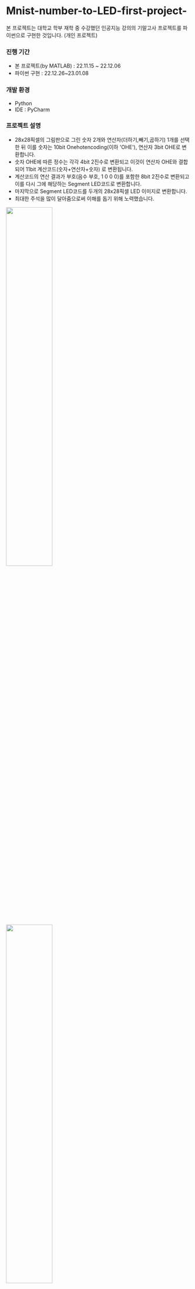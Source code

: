 # Mnist-number-to-LED-first-project-
본 프로젝트는 대학교 학부 재학 중 수강했던 인공지능 강의의 기말고사 프로젝트를 파이썬으로 구현한 것입니다. (개인 프로젝트)

### 진행 기간
- 본 프로젝트(by MATLAB) : 22.11.15 ~ 22.12.06
- 파이썬 구현 : 22.12.26~23.01.08

### 개발 환경
- Python
- IDE : PyCharm

### 프로젝트 설명
- 28x28픽셀의 그림판으로 그린 숫자 2개와 연산자(더하기,빼기,곱하기) 1개를 선택한 뒤 이를 숫자는 10bit Onehotencoding(이하 'OHE'), 연산자 3bit OHE로 변환합니다. 
- 숫자 OHE에 따른 정수는 각각 4bit 2진수로 변환되고 이것이 연산자 OHE와 결합 되어 11bit 계산코드(숫자+연산자+숫자) 로 변환됩니다. 
- 계산코드의 연산 결과가 부호(음수 부호, 1 0 0 0)를 포함한 8bit 2진수로 변환되고 이를 다시 그에 해당하는 Segment LED코드로 변환합니다.
- 마지막으로 Segment LED코드를 두개의 28x28픽셀 LED 이미지로 변환합니다. 
- 최대한 주석을 많이 달아줌으로써 이해를 돕기 위해 노력했습니다. 
<img width="50%" src="https://user-images.githubusercontent.com/122807795/213192703-7de7e1e4-81b6-4c99-9e06-c715f872fe66.JPG"/>
<img width="50%" src="https://user-images.githubusercontent.com/122807795/213179501-d5ffd5c1-d582-4770-b6cd-9097ac12b376.JPG"/>
<img width="50%" src="https://user-images.githubusercontent.com/122807795/213179544-eb44b608-fbd8-4e8a-a3c2-cb8ca107931f.JPG"/>

### 프로젝트 실행 방법
- 코드 TestPic2OHE, TestOHE2bit_8, Test8bit2Seg, TestSeg2LED를 순서대로 실행하면 알아서 숫자와 연산자를 선택하고 그에 따른 최종결과를 LED 이미지로 보여줍니다. 
- 이 때 환경이 변함에 따라 번거롭지만 새로운 경로를 설정해주어야 올바르게 실행됩니다. 
```
# load weights
with open('E:\\Pycharm\\project01\\data_for_next\\weights_Pic_Conv.p', 'rb') as file:
          W1=pickle.load(file)
          W5=pickle.load(file)
          Wo=pickle.load(file)
```

<img width="100%" src="https://user-images.githubusercontent.com/122807795/213181421-bf036641-3810-4f57-b500-0614b62c498d.gif"/>

### 인공지능 구현 방법
- Mnist database에서 가져온 t10k-images-idx3-ubyte의 1만개 이미지 파일과 t10k-labels-idx1-ubyte의 1만개 라벨을 이용해 미리 학습시킨 convolution neural network을 거쳐 나온 가중치로 숫자를 판별했습니다. 연산자 또한 그림판으로 직접 그린 50개의 연산자 이미지와 그에 따른 50개의 라벨을 이용해 미리 학습시킨 convolution neural network을 거쳐 나온 가중치로 판별했습니다. 
- convolution neural network의 활성함수는 ReLU를 사용하였고 output layer는 OHE판별을 위해 Softmax를 사용했습니다. 가중치 계산은 숫자와 연산자 각각 100개, 10개 씩 평균을 내며 계산하는 미니배치 방식을 사용하였고 Pooling은 Meanpooling 과 Maxpooling을 둘 다 사용해 보았고 최종 코드는 Maxpooling을 사용했습니다. 이 때 Meanpooling이 Maxpooling보다 빠른 학습속도를 보였으나 숫자 판별 시 6을 0으로 인식하는 등 인식률이 떨어지는 모습을 보였고, Maxpooling은 학습속도는 느리나 모든 숫자 및 연산자를 인식하며 더 높은 인식률을 보였습니다. 
- 숫자와 연산자 판별 이후 나머지 과정들은 3개의 hidden layer를 가진 Multi neural network를 통해 학습 및 판별이 이뤄졌으며 이 때 활성함수는 Sigmoid를 사용하였고 학습과정에 필요한 training 데이터와 정답 데이터는 반복문과 함수 생성을 통해 직접 만들었습니다. 마지막 출력 LED 이미지 또한 그림판으로 직접 만들었습니다. 
<img width="50%" src="https://user-images.githubusercontent.com/122807795/213195986-65a1e837-8092-4f55-88f5-c01bbc68a09c.JPG"/>
<img width="50%" src="https://user-images.githubusercontent.com/122807795/213195998-a3aa763b-93a7-4209-b7d0-2ee52fe4da3f.JPG"/>
<img width="50%" src="https://user-images.githubusercontent.com/122807795/213196007-95ea56e9-913a-4e2d-9bf3-7c3074747c0d.JPG"/>
<img width="50%" src="https://user-images.githubusercontent.com/122807795/213196015-3884d72e-14fb-43a3-8b98-4a4c5817715e.JPG"/>

### 코드 출처
- Sigmoid등 활성 함수는 "MATLAB Deep Learning(출판사 : Apress, 저자 : Phill Kim)"을 참고하였고, convolution neural network 및 Multi neural network는 교수님의 코드를 사용하였습니다. Meanpooling 또한 교수님의 코드를 가져왔으며 Maxpooling은 Open AI의 ChatGPT 검색 결과를 재구성해 작성하였으며 Maxpooling의 Backpropagation 과정(BackMaxPool)은 인터넷 검색을 통해 이론을 접한 뒤 코드로 구성하였습니다. 

### 프로젝트 후 배운 점
- 본 프로젝트를 통해 convolution neural network, Multi neural network가 어떻게 구성되고 원하는 결과를 얻기 위해선 신경망을 어떻게 설계해야하는 지 등 인공지능의 기초를 익혔습니다.
- 본래 MATLAB으로 작성 된 프로젝트를 파이썬으로 구현하는 과정에서 서로 다른 문법을 고쳐나가며 파이썬의 문법을 익힐 수 있었고 또한 다양한 파이썬 라이브러리 및 함수들을 사용하면서 파이썬의 기초를 익혔습니다.
- 학습데이터를 생성하는 과정에서 수 많은 디버깅을 통해 코딩의 기초를 익혔습니다.

___
#### 참고자료 
- 미상의 작성자, <ratsgo's blog, https://ratsgo.github.io/deep%20learning/2017/04/05/CNNbackprop/>, 2017.04.05
- 미상의 작성자, MATLAB Answers, <https://kr.mathworks.com/matlabcentral/answers/409032-how-do-i-compute-the-maxpool-of-a-image-let-us-say-stride-of-2-2-on-a-mxn-matrix>, 2018.07.06
- 도움말센터 관리자, MathWorks, <https://kr.mathworks.com/help/matlab/ref/mat2cell.html>, 2022

